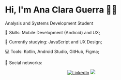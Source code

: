 # Hi, I'm Ana Clara Guerra :wave::smiley:

Analysis and Systems Development Student

:rocket:  Skills: Mobile Development (Android) and UX;

:rainbow:  Currently studying: JavaScript and UX Design;

:computer:  Tools: Kotlin, Android Studio, GitHub, Figma;

💌   Social networks: <p align="center">
    <a href="https://www.linkedin.com/in/ana-clara-guerra-740437147/"><img src="https://img.shields.io/badge/LinkedIn-%230077B5.svg?&style=flat-square&logo=linkedin&logoColor=white" alt="LinkedIn"></a>
  <a href="https://api.whatsapp.com/send?phone=5511999512933&text=Ol%C3%A1%20 Ana, tudo bem? Verifiquei o seu perfil e gostaria de iniciar uma conversa.%20" alt="WhatsApp"><img src="https://img.shields.io/badge/-WhatsApp-25d366?style=flat-square&labelColor=25d366&logo=whatsapp&logoColor=white&link=https://api.whatsapp.com/send?phone=5511999512933&text=Ol%C3%A1%20Ana!%20" /></a>
</p>


